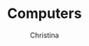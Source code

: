 ---
layout: post
title: Computers
author: Christina
section: resources
categories: [resources, christina]
audience: ''
keywords: ''
goals: ''
actions: ''
---